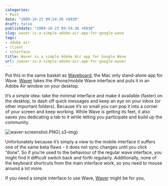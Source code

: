 ```yaml
---
categories:
- Post
date: "2009-10-23 09:54:36 +0930"
draft: false
publishdate: "2009-10-23 09:54:36 +0930"
slug: waver-is-a-simple-adobe-air-app-for-google-wave
tags:
- adobe air
- client
- interface
title: Waver is a simple Adobe Air app for Google Wave
url: /waver-is-a-simple-adobe-air-app-for-google-wave/
---
```

Put this in the same basket as
[Waveboard](//the.geekorium.com.au/waveboard-stand-alone-wave-app/), the
Mac only stand-alone app for Wave.
[Waver](http://www.adobe.com/cfusion/marketplace/index.cfm?event=marketplace.offering&offeringid=16581&marketplaceid=1)
takes the iPhone/mobile Wave interface and puts it in an Adobe Air
window on your desktop.

It’s a simple idea: take the minimal interface and make it available
(faster) on the desktop, to dash off quick messages and keep an eye on
your inbox (or other important folders). Because it’s so small you can
pop it into a corner of your screen and keep working. While Wave is
getting its feet, it also saves you dedicating a tab to it while letting
you participate and build up the community.

![waver-screenshot.PNG](https://turbo.geekorium.com.au/images/waver-screenshot.PNG){.s3-img}

Unfortunately because it’s simply a view to the mobile interface it
suffers one of the same beta flaws - it does not sync changes until you
click “done”. So if you’re used to the behaviour of the regular wave
interface, you might find it difficult switch back and forth regularly.
Additionally, none of the keyboard shortcuts from the main interface
work, so you need to mouse around a lot more.

If you need a simple interface to use Wave,
[Waver](http://www.adobe.com/cfusion/marketplace/index.cfm?event=marketplace.offering&offeringid=16581&marketplaceid=1)
might be for you,